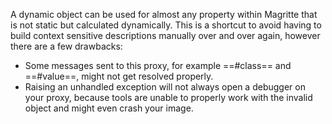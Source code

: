 A dynamic object can be used for almost any property within Magritte that is not static but calculated dynamically. This is a shortcut to avoid having to build context sensitive descriptions manually over and over again, however there are a few drawbacks: 

- Some messages sent to this proxy, for example ==#class== and ==#value==, might not get resolved properly.
- Raising an unhandled exception will not always open a debugger on your proxy, because tools are unable to properly work with the invalid object and might even crash your image.